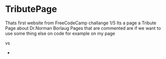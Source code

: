 # TributePage

Thats first website from FreeCodeCamp challange 1/5
Its a page a Tribute Page about Dr.Norman Borlaug
Pages that are commented are if we want to use some thing else on code for example on my page <p> vs <ul><li>
